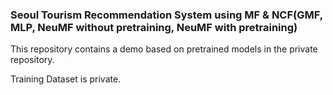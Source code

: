 ### Seoul Tourism Recommendation System using MF & NCF(GMF, MLP, NeuMF without pretraining, NeuMF with pretraining)

This repository contains a demo based on pretrained models in the private repository.

Training Dataset is private.